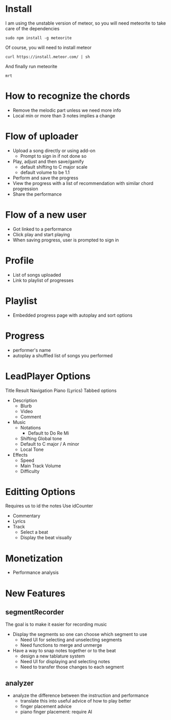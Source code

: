 Install
=======

I am using the unstable version of meteor, so you will need meteorite to take care of the dependencies

```
sudo npm install -g meteorite
```

Of course, you will need to install meteor
```
curl https://install.meteor.com/ | sh
```

And finally run meteorite

```
mrt
```

How to recognize the chords
===========================

* Remove the melodic part unless we need more info
* Local min or more than 3 notes implies a change


Flow of uploader
================

* Upload a song directly or using add-on
  * Prompt to sign in if not done so
* Play, adjust and then save/gamify
  * default shifting to C major scale
  * default volume to be 1.1
* Perform and save the progress
* View the progress with a list of recommendation with similar chord progression
* Share the performance

Flow of a new user
==================

* Got linked to a performance
* Click play and start playing
* When saving progress, user is prompted to sign in

Profile
=======

* List of songs uploaded
* Link to playlist of progresses

Playlist
========

* Embedded progress page with autoplay and sort options

Progress
========

* performer's name
* autoplay a shuffled list of songs you performed

LeadPlayer Options
==================
Title
Result
Navigation
Piano
(Lyrics)
Tabbed options

* Description
  * Blurb
  * Video
  * Comment
* Music
  * Notations
    * Default to Do Re Mi
  *  Shifting Global tone
    * Default to C major / A minor
  * Local Tone
* Effects
  * Speed
  * Main Track Volume
  * Difficulty

Editting Options
================
Requires us to id the notes
Use idCounter

* Commentary
* Lyrics
* Track
  * Select a beat
  * Display the beat visually

Monetization
============

* Performance analysis

New Features
============

## segmentRecorder
The goal is to make it easier for recording music

* Display the segments so one can choose which segment to use
  * Need UI for selecting and unselecting segments
  * Need functions to merge and unmerge
* Have a way to snap notes together or to the beat
  * design a new tablature system
  * Need UI for displaying and selecting notes
  * Need to transfer those changes to each segment

## analyzer

* analyze the difference between the instruction and performance
  * translate this into useful advice of how to play better
  * finger placement advice
  * piano finger placement: require AI
